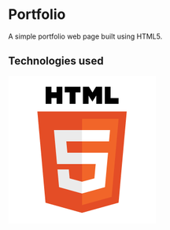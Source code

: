 # Portfolio
 A simple portfolio web page built using HTML5.
 ## Technologies used
![Tech used](images/html5.png)

